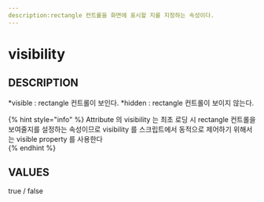 ```yaml
---
description:rectangle 컨트롤을 화면에 표시할 지를 지정하는 속성이다.
---
```


# visibility 

## DESCRIPTION

*visible : rectangle 컨트롤이 보인다.
*hidden : rectangle 컨트롤이 보이지 않는다.

{% hint style="info" %}
Attribute 의 visibility 는 최초 로딩 시 rectangle 컨트롤을 보여줄지를 설정하는 속성이므로 visibility 를 스크립트에서 동적으로 제어하기 위해서는 visible property 를 사용한다   
{% endhint %}

## VALUES

true / false
